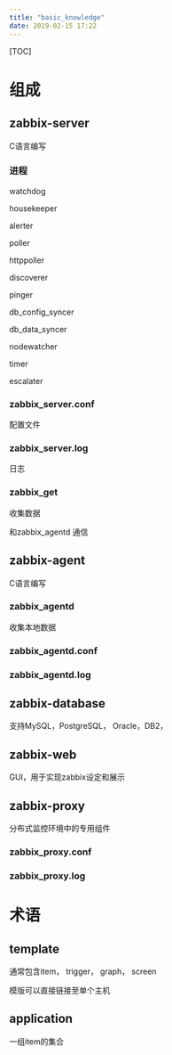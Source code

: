 ```yaml
---
title: "basic_knowledge"
date: 2019-02-15 17:22
---
```



[TOC]



# 组成

## zabbix-server

C语言编写



### 进程

watchdog

housekeeper

alerter

poller

httppoller

discoverer

pinger

db_config_syncer

db_data_syncer

nodewatcher

timer

escalater





### zabbix_server.conf

配置文件

### zabbix_server.log 

日志

### zabbix_get

收集数据

和zabbix_agentd 通信



## zabbix-agent

C语言编写



### zabbix_agentd

收集本地数据



### zabbix_agentd.conf



### zabbix_agentd.log





## zabbix-database

支持MySQL，PostgreSQL， Oracle，DB2， 



## zabbix-web

GUI，用于实现zabbix设定和展示



## zabbix-proxy

分布式监控环境中的专用组件



### zabbix_proxy.conf



### zabbix_proxy.log



# 术语

## template

通常包含item， trigger， graph， screen

模版可以直接链接至单个主机



## application

一组item的集合

